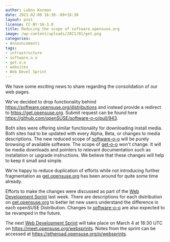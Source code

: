 ```yaml
---
author: Lubos Kocman
date: 2021-02-08 16:30-:00+16:30
layout: post
license: CC-BY-SA-3.0
title: Reducing the scope of software.opensuse.org
image: /wp-content/uploads/2021/01/get.png
categories:
- Announcements
tags:
- infrastructure
- software.o.o
- get.o.o
- websites
- Web Devel Sprint
---
```


We have some exciting news to share regarding the consolidation of our web pages.

We've decided to drop functionality behind <https://software.opensuse.org/distributions> and instead provide a redirect to <https://get.opensuse.org>.
Submit request can be found here <https://github.com/openSUSE/software-o-o/pull/943>.

Both sites were offering similar functionality for downloading install media. Both sites had to be updated with every Alpha, Beta, or changes to media descriptions. The new reduced scope of [software-o-o](https://software.opensuse.org) will be purely browsing of available software. The scope of [get-o-o](https://get.opensuse.org) won't change. It will be media downloads and pointers to relevant documentation such as installation or upgrade instructions. We believe that these changes will help to keep it small and simple.

We're happy to reduce duplication of efforts while not introducing further fragmentation as [get.opensuse.org](https://get.opensuse.org) has been around for quite some time already.

Efforts to make the changes were discussed as part of the [Web Development Sprint](https://news.opensuse.org/2021/01/28/web-development-sprints-to-start-next-week/) last week. There are descriptions for each distribution on [get.opensuse.org](https://get.opensuse.org) to better let new users understand the difference in each openSUSE Distribution. Changes to [software-o-o](https://software.opensuse.org) are also expected to be revamped in the future. 

The next [Web Development Sprint](https://news.opensuse.org/2021/01/28/web-development-sprints-to-start-next-week/) will take place on March 4 at 18:30 UTC on <https://meet.opensuse.org/websprints>. Notes from the sprint can be accessed at <https://etherpad.opensuse.org/p/websprints>.

